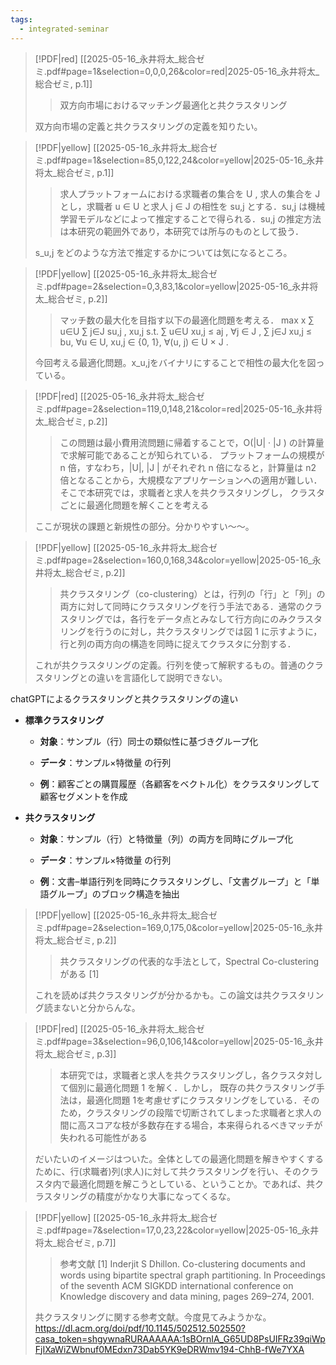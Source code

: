 ```yaml
---
tags:
  - integrated-seminar
---
```



> [!PDF|red] [[2025-05-16_永井将太_総合ゼミ.pdf#page=1&selection=0,0,0,26&color=red|2025-05-16_永井将太_総合ゼミ, p.1]]
> > 双方向市場におけるマッチング最適化と共クラスタリング
> 
> 双方向市場の定義と共クラスタリングの定義を知りたい。

> [!PDF|yellow] [[2025-05-16_永井将太_総合ゼミ.pdf#page=1&selection=85,0,122,24&color=yellow|2025-05-16_永井将太_総合ゼミ, p.1]]
> > 求人プラットフォームにおける求職者の集合を U , 求人の集合を J とし，求職者 u ∈ U と求人 j ∈ J の相性を su,j とする．su,j は機械学習モデルなどによって推定することで得られる．su,j の推定方法は本研究の範囲外であり，本研究では所与のものとして扱う．
> 
> s_u,j をどのような方法で推定するかについては気になるところ。

> [!PDF|yellow] [[2025-05-16_永井将太_総合ゼミ.pdf#page=2&selection=0,3,83,1&color=yellow|2025-05-16_永井将太_総合ゼミ, p.2]]
> > マッチ数の最大化を目指す以下の最適化問題を考える． max x ∑ u∈U ∑ j∈J su,j , xu,j s.t. ∑ u∈U xu,j ≤ aj , ∀j ∈ J , ∑ j∈J xu,j ≤ bu, ∀u ∈ U, xu,j ∈ {0, 1}, ∀(u, j) ∈ U × J .
> 
> 今回考える最適化問題。x_u,jをバイナリにすることで相性の最大化を図っている。

> [!PDF|red] [[2025-05-16_永井将太_総合ゼミ.pdf#page=2&selection=119,0,148,21&color=red|2025-05-16_永井将太_総合ゼミ, p.2]]
> > この問題は最小費用流問題に帰着することで，O(|U| · |J ) の計算量で求解可能であることが知られている． プラットフォームの規模が n 倍，すなわち，|U|, |J | がそれぞれ n 倍になると，計算量は n2 倍となることから，大規模なアプリケーションへの適用が難しい．そこで本研究では，求職者と求人を共クラスタリングし， クラスタごとに最適化問題を解くことを考える
> 
> ここが現状の課題と新規性の部分。分かりやすい～～。

> [!PDF|yellow] [[2025-05-16_永井将太_総合ゼミ.pdf#page=2&selection=160,0,168,34&color=yellow|2025-05-16_永井将太_総合ゼミ, p.2]]
> > 共クラスタリング（co-clustering）とは，行列の「行」と「列」の両方に対して同時にクラスタリングを行う手法である．通常のクラスタリングでは，各行をデータ点とみなして行方向にのみクラスタリングを行うのに対し，共クラスタリングでは図 1 に示すように，行と列の両方向の構造を同時に捉えてクラスタに分割する．
> 
> これが共クラスタリングの定義。行列を使って解釈するもの。普通のクラスタリングとの違いを言語化して説明できない。

chatGPTによるクラスタリングと共クラスタリングの違い
- **標準クラスタリング**
    
    - **対象**：サンプル（行）同士の類似性に基づきグループ化
        
    - **データ**：サンプル×特徴量 の行列
        
    - **例**：顧客ごとの購買履歴（各顧客をベクトル化）をクラスタリングして顧客セグメントを作成
        
- **共クラスタリング**
    
    - **対象**：サンプル（行）と特徴量（列）の両方を同時にグループ化
        
    - **データ**：サンプル×特徴量 の行列
        
    - **例**：文書–単語行列を同時にクラスタリングし、「文書グループ」と「単語グループ」のブロック構造を抽出

> [!PDF|yellow] [[2025-05-16_永井将太_総合ゼミ.pdf#page=2&selection=169,0,175,0&color=yellow|2025-05-16_永井将太_総合ゼミ, p.2]]
> > 共クラスタリングの代表的な手法として，Spectral Co-clustering がある [1]
> 
> これを読めば共クラスタリングが分かるかも。この論文は共クラスタリング読まないと分からんな。

> [!PDF|red] [[2025-05-16_永井将太_総合ゼミ.pdf#page=3&selection=96,0,106,14&color=yellow|2025-05-16_永井将太_総合ゼミ, p.3]]
> > 本研究では，求職者と求人を共クラスタリングし，各クラスタ対して個別に最適化問題 1 を解く．しかし， 既存の共クラスタリング手法は，最適化問題 1を考慮せずにクラスタリングをしている．そのため，クラスタリングの段階で切断されてしまった求職者と求人の間に高スコアな枝が多数存在する場合，本来得られるべきマッチが失われる可能性がある
> 
> だいたいのイメージはついた。全体としての最適化問題を解きやすくするために、行(求職者)列(求人)に対して共クラスタリングを行い、そのクラスタ内で最適化問題を解こうとしている、ということか。であれば、共クラスタリングの精度がかなり大事になってくるな。



> [!PDF|yellow] [[2025-05-16_永井将太_総合ゼミ.pdf#page=7&selection=17,0,23,22&color=yellow|2025-05-16_永井将太_総合ゼミ, p.7]]
> > 参考文献 [1] Inderjit S Dhillon. Co-clustering documents and words using bipartite spectral graph partitioning. In Proceedings of the seventh ACM SIGKDD international conference on Knowledge discovery and data mining, pages 269–274, 2001.
> 
> 共クラスタリングに関する参考文献。今度見てみようかな。
> https://dl.acm.org/doi/pdf/10.1145/502512.502550?casa_token=shgywnaRURAAAAAA:1sBOrnIA_G65UD8PsUIFRz39qiWpFjIXaWiZWbnuf0MEdxn73Dab5YK9eDRWmv194-ChhB-fWe7YXA

